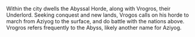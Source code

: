 Within the city dwells the Abyssal Horde, along with Vrogros, their  Underlord. Seeking conquest and new lands, Vrogos calls on his horde to march from Aziyog to the surface, and do battle with the nations above. Vrogros refers frequently to the Abyss, likely another name for Aziyog.